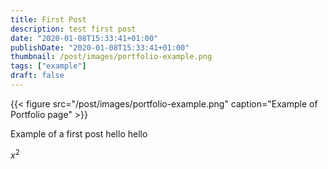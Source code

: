 ```yaml
---
title: First Post
description: test first post
date: "2020-01-08T15:33:41+01:00"
publishDate: "2020-01-08T15:33:41+01:00"
thumbnail: /post/images/portfolio-example.png
tags: ["example"]
draft: false
---
```

{{< figure src="/post/images/portfolio-example.png" caption="Example of Portfolio page" >}}


Example of a first post hello hello

$x^2$